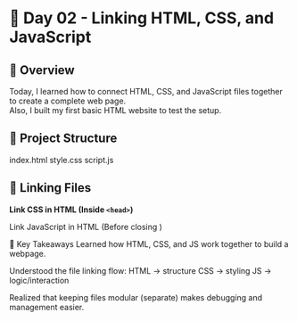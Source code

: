 # 🌱 Day 02 - Linking HTML, CSS, and JavaScript

## 🧩 Overview
Today, I learned how to connect HTML, CSS, and JavaScript files together to create a complete web page.  
Also, I built my first basic HTML website to test the setup.

## 🧱 Project Structure
index.html
style.css
script.js

## 🧩 Linking Files

**Link CSS in HTML (Inside `<head>`)**
  <link rel="stylesheet" href="style.css">

Link JavaScript in HTML (Before closing </body>)
<script src="script.js"></script>

🧠 Key Takeaways
Learned how HTML, CSS, and JS work together to build a webpage.

Understood the file linking flow:
HTML → structure
CSS → styling
JS → logic/interaction

Realized that keeping files modular (separate) makes debugging and management easier.